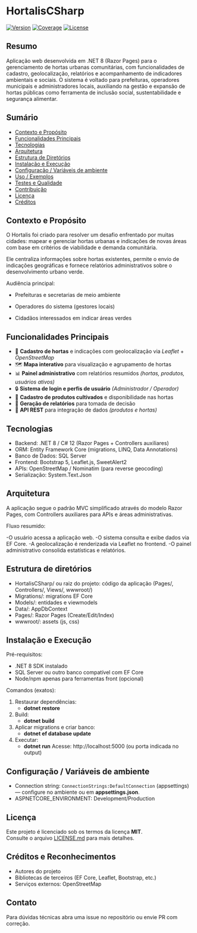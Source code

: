 ﻿# HortalisCSharp

[![Version](https://img.shields.io/badge/version-1.0.0-blue.svg)](#)
[![Coverage](https://img.shields.io/badge/coverage-0%25-red.svg)](#)
[![License](https://img.shields.io/badge/license-MIT-green.svg)](LICENSE.md)

Resumo
-----
Aplicação web desenvolvida em .NET 8 (Razor Pages) para o gerenciamento de hortas urbanas comunitárias, com funcionalidades de cadastro, geolocalização, relatórios e acompanhamento de indicadores ambientais e sociais. O sistema é voltado para prefeituras, operadores municipais e administradores locais, auxiliando na gestão e expansão de hortas públicas como ferramenta de inclusão social, sustentabilidade e segurança alimentar.

Sumário
-------
- [Contexto e Propósito](#contexto-e-propósito)
- [Funcionalidades Principais](#funcionalidades-principais)
- [Tecnologias](#tecnologias)
- [Arquitetura](#arquitetura)
- [Estrutura de Diretórios](#estrutura-de-diretórios)
- [Instalação e Execução](#instalacao-e-execucao)
- [Configuração / Variáveis de ambiente](#configuracao--variaveis-de-ambiente)
- [Uso / Exemplos](#uso--exemplos)
- [Testes e Qualidade](#testes-e-qualidade)
- [Contribuição](#contribuicao)
- [Licença](#licenca)
- [Créditos](#creditos)

Contexto e Propósito
--------------------
O Hortalis foi criado para resolver um desafio enfrentado por muitas cidades: mapear e gerenciar hortas urbanas e indicações de novas áreas com base em critérios de viabilidade e demanda comunitária.

Ele centraliza informações sobre hortas existentes, permite o envio de indicações geográficas e fornece relatórios administrativos sobre o desenvolvimento urbano verde.

Audiência principal:

- Prefeituras e secretarias de meio ambiente

- Operadores do sistema (gestores locais)

- Cidadãos interessados em indicar áreas verdes

Funcionalidades Principais
------------------------

- 📍 **Cadastro de hortas** e indicações com geolocalização via *Leaflet* + *OpenStreetMap*  
- 🗺️ **Mapa interativo** para visualização e agrupamento de hortas  
- 📊 **Painel administrativo** com relatórios resumidos *(hortas, produtos, usuários ativos)*  
- 🔒 **Sistema de login e perfis de usuário** *(Administrador / Operador)*  
- 🌾 **Cadastro de produtos cultivados** e disponibilidade nas hortas  
- 🧾 **Geração de relatórios** para tomada de decisão  
- 🔄 **API REST** para integração de dados *(produtos e hortas)*

Tecnologias
-----------
- Backend: .NET 8 / C# 12 (Razor Pages + Controllers auxiliares)
- ORM: Entity Framework Core (migrations, LINQ, Data Annotations)
- Banco de Dados: SQL Server
- Frontend: Bootstrap 5, Leaflet.js, SweetAlert2
- APIs: OpenStreetMap / Nominatim (para reverse geocoding)
- Serialização: System.Text.Json

Arquitetura
----------
A aplicação segue o padrão MVC simplificado através do modelo Razor Pages, com Controllers auxiliares para APIs e áreas administrativas.

Fluxo resumido:

-O usuário acessa a aplicação web.
-O sistema consulta e exibe dados via EF Core.
-A geolocalização é renderizada via Leaflet no frontend.
-O painel administrativo consolida estatísticas e relatórios.

Estrutura de diretórios
-----------------------
- HortalisCSharp/ ou raiz do projeto: código da aplicação (Pages/, Controllers/, Views/, wwwroot/)
- Migrations/: migrations EF Core
- Models/: entidades e viewmodels
- Data/: AppDbContext
- Pages/: Razor Pages (Create/Edit/Index)
- wwwroot/: assets (js, css)

Instalação e Execução
---------------------
Pré-requisitos:
- .NET 8 SDK instalado
- SQL Server ou outro banco compatível com EF Core
- Node/npm apenas para ferramentas front (opcional)

Comandos (exatos):
1. Restaurar dependências:
   - __dotnet restore__
2. Build:
   - __dotnet build__
3. Aplicar migrations e criar banco:
   - __dotnet ef database update__
4. Executar:
   - __dotnet run__
Acesse: http://localhost:5000 (ou porta indicada no output)

Configuração / Variáveis de ambiente
-----------------------------------
- Connection string: `ConnectionStrings:DefaultConnection` (appsettings) — configure no ambiente ou em __appsettings.json__.
- ASPNETCORE_ENVIRONMENT: Development/Production


Licença
-------
Este projeto é licenciado sob os termos da licença **MIT**.  
Consulte o arquivo [LICENSE.md](LICENSE.md) para mais detalhes.

Créditos e Reconhecimentos
--------------------------
- Autores do projeto
- Bibliotecas de terceiros (EF Core, Leaflet, Bootstrap, etc.)
- Serviços externos: OpenStreetMap

Contato
-------
Para dúvidas técnicas abra uma issue no repositório ou envie PR com correção.
